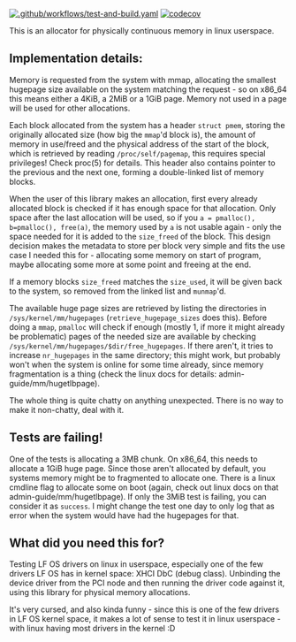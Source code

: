 [![.github/workflows/test-and-build.yaml](https://github.com/LittleFox94/pmalloc/actions/workflows/test-and-build.yaml/badge.svg)](https://github.com/LittleFox94/pmalloc/actions/workflows/test-and-build.yaml)
[![codecov](https://codecov.io/gh/LittleFox94/pmalloc/branch/main/graph/badge.svg?token=TWVR9LA7Z0)](https://codecov.io/gh/LittleFox94/pmalloc)

This is an allocator for physically continuous memory in linux
userspace.

## Implementation details:

Memory is requested from the system with mmap, allocating the smallest hugepage
size available on the system matching the request - so on x86\_64 this means
either a 4KiB, a 2MiB or a 1GiB page. Memory not used in a page will be used for
other allocations.

Each block allocated from the system has a header `struct pmem`, storing the
originally allocated size (how big the `mmap`'d block is), the amount of memory in
use/freed and the physical address of the start of the block, which is retrieved by
reading `/proc/self/pagemap`, this requires special privileges! Check proc(5) for details.
This header also contains pointer to the previous and the next one, forming a
double-linked list of memory blocks. 

When the user of this library makes an allocation, first every already allocated
block is checked if it has enough space for that allocation. Only space after the
last allocation will be used, so if you `a = pmalloc(), b=pmalloc(), free(a)`, the
memory used by `a` is not usable again - only the space needed for it is added to
the `size_freed` of the block. This design decision makes the metadata to store per
block very simple and fits the use case I needed this for - allocating some memory
on start of program, maybe allocating some more at some point and freeing at the end.

If a memory blocks `size_freed` matches the `size_used`, it will be given back to the
system, so removed from the linked list and `munmap`'d.

The available huge page sizes are retrieved by listing the directories in
`/sys/kernel/mm/hugepages` (`retrieve_hugepage_sizes` does this). Before doing a `mmap`,
`pmalloc` will check if enough (mostly 1, if more it might already be problematic) pages
of the needed size are available by checking `/sys/kernel/mm/hugepages/$dir/free_hugepages`.
If there aren't, it tries to increase `nr_hugepages` in the same directory; this might work,
but probably won't when the system is online for some time already, since memory
fragmentation is a thing (check the linux docs for details: admin-guide/mm/hugetlbpage).

The whole thing is quite chatty on anything unexpected. There is no way to make it
non-chatty, deal with it.


## Tests are failing!

One of the tests is allocating a 3MB chunk. On x86\_64, this needs to allocate a 1GiB
huge page. Since those aren't allocated by default, you systems memory might be to
fragmented to allocate one. There is a linux cmdline flag to allocate some on boot
(again, check out linux docs on that admin-guide/mm/hugetlbpage). If only the 3MiB test
is failing, you can consider it as `success`. I might change the test one day to only
log that as error when the system would have had the hugepages for that.


## What did you need this for?

Testing LF OS drivers on linux in userspace, especially one of the few drivers LF OS has
in kernel space: XHCI DbC (debug class). Unbinding the device driver from the PCI node
and then running the driver code against it, using this library for physical memory
allocations.

It's very cursed, and also kinda funny - since this is one of the few drivers in LF OS
kernel space, it makes a lot of sense to test it in linux userspace - with linux having
most drivers in the kernel :D

